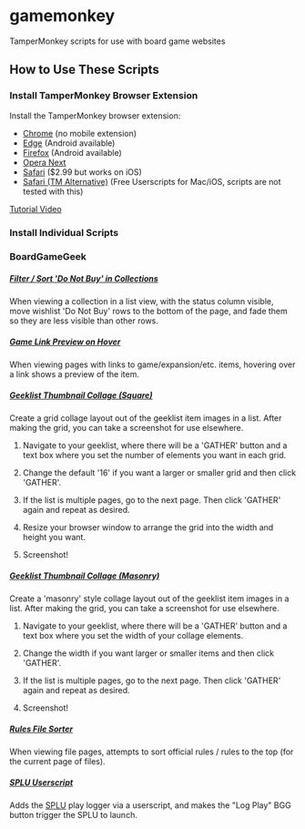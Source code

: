 # gamemonkey
TamperMonkey scripts for use with board game websites

## How to Use These Scripts

### Install TamperMonkey Browser Extension

Install the TamperMonkey browser extension:

- [Chrome](https://chromewebstore.google.com/detail/tampermonkey/dhdgffkkebhmkfjojejmpbldmpobfkfo)
(no mobile extension)
- [Edge](https://microsoftedge.microsoft.com/addons/detail/iikmkjmpaadaobahmlepeloendndfphd) 
  (Android available)
- [Firefox](https://addons.mozilla.org/en-US/firefox/addon/tampermonkey/) (Android available)
- [Opera Next](https://addons.opera.com/en/extensions/details/tampermonkey-beta/)
- [Safari](https://apps.apple.com/app/tampermonkey/id6738342400) ($2.99 but works on iOS)
- [Safari (TM Alternative)](https://itunes.apple.com/us/app/userscripts/id1463298887) 
  (Free Userscripts for Mac/iOS, scripts are not tested with this)

[Tutorial Video](https://www.youtube.com/watch?v=8tyjJD65zws)

### Install Individual Scripts

### BoardGameGeek

##### [Filter / Sort 'Do Not Buy' in Collections](https://raw.githubusercontent.com/j5bot/gamemonkey/refs/heads/main/boardgamegeek/filterDoNotBuy.user.js)

When viewing a collection in a list view, with the status column visible, move wishlist 'Do Not 
Buy' rows to the bottom of the page, and fade them so they are less visible than other rows.

##### [Game Link Preview on Hover](https://raw.githubusercontent.com/j5bot/gamemonkey/refs/heads/main/boardgamegeek/gameLinkPreview.user.js)

When viewing pages with links to game/expansion/etc. items, hovering over a link shows a preview 
of the item.

##### [Geeklist Thumbnail Collage (Square)](https://raw.githubusercontent.com/j5bot/gamemonkey/refs/heads/main/boardgamegeek/geeklistThumbCollage.user.js)

Create a grid collage layout out of the geeklist item images in a list.  After making the grid, 
you can take a screenshot for use elsewhere.

1. Navigate to your geeklist, where there will be a 'GATHER' button and a text box where you set 
the number of elements you want in each grid.

2. Change the default '16' if you want a larger or smaller grid and then click 'GATHER'.

3. If the list is multiple pages, go to the next page.  Then click 'GATHER' again and repeat as 
desired.

4. Resize your browser window to arrange the grid into the width and height you want.

5. Screenshot!

##### [Geeklist Thumbnail Collage (Masonry)](https://raw.githubusercontent.com/j5bot/gamemonkey/refs/heads/main/boardgamegeek/geeklistThumbCollageMasonry.user.js)

Create a 'masonry' style collage layout out of the geeklist item images in a list.  After making 
the grid, you can take a screenshot for use elsewhere.

1. Navigate to your geeklist, where there will be a 'GATHER' button and a text box where you set
   the width of your collage elements.

2. Change the width if you want larger or smaller items and then click 'GATHER'.

3. If the list is multiple pages, go to the next page.  Then click 'GATHER' again and repeat as
   desired.

4. Screenshot!

##### [Rules File Sorter](https://raw.githubusercontent.com/j5bot/gamemonkey/refs/heads/main/boardgamegeek/rulesFilesSorter.user.js)

When viewing file pages, attempts to sort official rules / rules to the top (for the current 
page of files).

##### [SPLU Userscript](https://raw.githubusercontent.com/j5bot/gamemonkey/refs/heads/main/boardgamegeek/splu.user.js)

Adds the [SPLU](https://boardgamegeek.com/guild/3403) play logger via a userscript, and makes the "Log Play" BGG button trigger the SPLU 
to launch.
